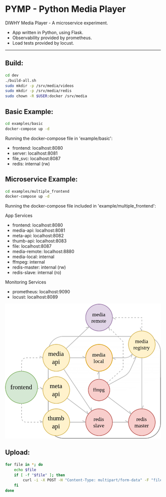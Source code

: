 # PYMP - Python Media Player

DIWHY Media Player  - A microservice experiment.

- App written in Python, using Flask.
- Observability provided by prometheus.
- Load tests provided by locust.

---

## Build:

``` sh
cd dev
./build-all.sh
sudo mkdir -p /srv/media/videos
sudo mkdir -p /srv/media/redis
sudo chown -R $USER:docker /srv/media
```


## Basic Example:

``` sh
cd examples/basic
docker-compose up -d
```
Running the docker-compose file in 'example/basic':
- frontend: localhost:8080
- server: localhost:8081
- file_svc: localhost:8087
- redis: internal (rw)

## Microservice Example:

``` sh
cd examples/multiple_frontend
docker-compose up -d
```
Running the docker-compose file included in 'example/multiple_frontend':

App Services
- frontend: localhost:8080
- media-api: localhost:8081
- meta-api: localhost:8082
- thumb-api: localhost:8083
- file: localhost:8087
- media-remote: localhost:8880
- media-local: internal
- ffmpeg: internal
- redis-master: internal (rw)
- redis-slave: internal (ro)

Monitoring Services
- prometheus: localhost:9090
- locust: localhost:8089

![micro](docs/pymp_microservice_flat2.png)
 
## Upload:

``` sh
for file in *; do
    echo $file
    if [ -f "$file" ]; then
        curl -i -X POST -H "Content-Type: multipart/form-data" -F "file=@$file" localhost:8087/upload
    fi
done
```

